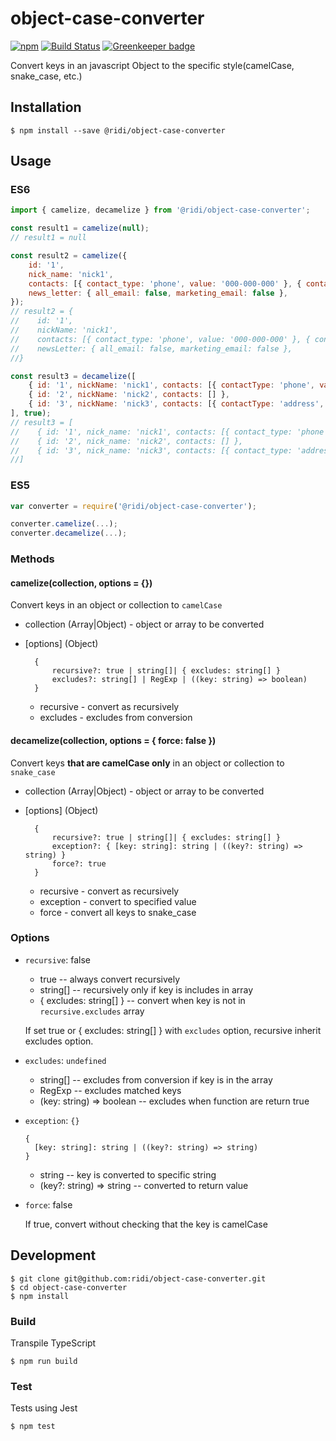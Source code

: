 # object-case-converter

[![npm](https://img.shields.io/npm/v/@ridi/object-case-converter.svg)](https://www.npmjs.com/package/@ridi/object-case-converter)
[![Build Status](https://travis-ci.org/ridi/object-case-converter.svg?branch=master)](https://travis-ci.org/ridi/object-case-converter)
[![Greenkeeper badge](https://badges.greenkeeper.io/ridi/object-case-converter.svg)](https://greenkeeper.io/)

Convert keys in an javascript Object to the specific style(camelCase, snake_case, etc.)

## Installation

```
$ npm install --save @ridi/object-case-converter
```

## Usage

### ES6
```javascript
import { camelize, decamelize } from '@ridi/object-case-converter';

const result1 = camelize(null);
// result1 = null

const result2 = camelize({
    id: '1',
    nick_name: 'nick1',
    contacts: [{ contact_type: 'phone', value: '000-000-000' }, { contact_type: 'email', value: 'test@email.com' }],
    news_letter: { all_email: false, marketing_email: false },
});
// result2 = {
//    id: '1',
//    nickName: 'nick1',
//    contacts: [{ contact_type: 'phone', value: '000-000-000' }, { contact_type: 'email', value: 'test@email.com' }],
//    newsLetter: { all_email: false, marketing_email: false },
//}

const result3 = decamelize([
    { id: '1', nickName: 'nick1', contacts: [{ contactType: 'phone', value: '000-000-000' }, { contactType: 'email', value: 'test@email.com' }] },
    { id: '2', nickName: 'nick2', contacts: [] },
    { id: '3', nickName: 'nick3', contacts: [{ contactType: 'address', value: 'xxx' }] },
], true);
// result3 = [
//    { id: '1', nick_name: 'nick1', contacts: [{ contact_type: 'phone', value: '000-000-000' }, { contact_type: 'email', value: 'test@email.com' }] },
//    { id: '2', nick_name: 'nick2', contacts: [] },
//    { id: '3', nick_name: 'nick3', contacts: [{ contact_type: 'address', value: 'xxx' }] },
//]
```

### ES5
```javascript
var converter = require('@ridi/object-case-converter');

converter.camelize(...);
converter.decamelize(...);

```

### Methods
#### camelize(collection, options = {})

Convert keys in an object or collection to `camelCase`

* collection (Array|Object) - object or array to be converted
* [options] (Object)

        {
            recursive?: true | string[]| { excludes: string[] }
            excludes?: string[] | RegExp | ((key: string) => boolean)
        }

    * recursive - convert as recursively
    * excludes - excludes from conversion


#### decamelize(collection, options = { force: false })

Convert keys **that are camelCase only** in an object or collection to `snake_case`

* collection (Array|Object) - object or array to be converted
* [options] (Object)

        {
            recursive?: true | string[]| { excludes: string[] }
            exception?: { [key: string]: string | ((key?: string) => string) }
            force?: true
        }

    * recursive - convert as recursively
    * exception - convert to specified value
    * force - convert all keys to snake_case

### Options

* `recursive`: false

  * true -- always convert recursively
  * string[] -- recursively only if key is includes in array
  * { excludes: string[] } -- convert when key is not in `recursive.excludes` array

  If set true or { excludes: string[] } with `excludes` option, recursive inherit excludes option.

* `excludes`: `undefined`

  * string[] -- excludes from conversion if key is in the array
  * RegExp -- excludes matched keys
  * (key: string) => boolean -- excludes when function are return true

* `exception`: `{}`

      {
        [key: string]: string | ((key?: string) => string)
      }

  * string -- key is converted to specific string
  * (key?: string) => string -- converted to return value

* `force`: false

  If true, convert without checking that the key is camelCase

## Development

```
$ git clone git@github.com:ridi/object-case-converter.git
$ cd object-case-converter
$ npm install
```

### Build

Transpile TypeScript

```
$ npm run build
```

### Test

Tests using Jest

```
$ npm test
```
